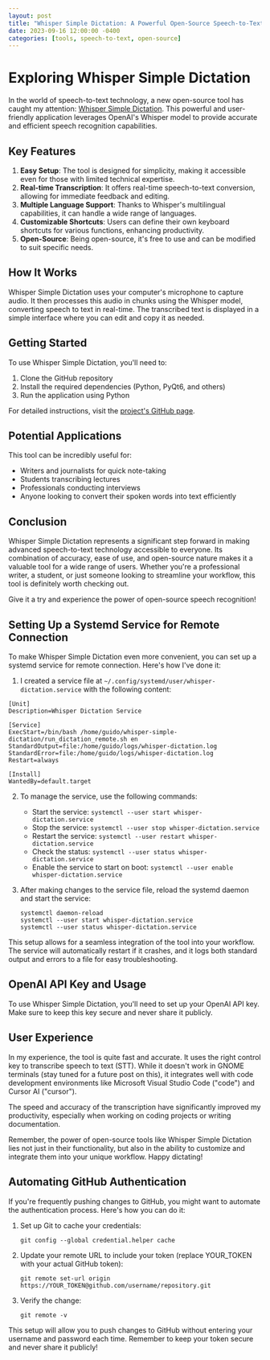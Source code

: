 ```yaml
---
layout: post
title: "Whisper Simple Dictation: A Powerful Open-Source Speech-to-Text Tool"
date: 2023-09-16 12:00:00 -0400
categories: [tools, speech-to-text, open-source]
---
```


# Exploring Whisper Simple Dictation

In the world of speech-to-text technology, a new open-source tool has caught my attention: [Whisper Simple Dictation](https://github.com/filyp/whisper-simple-dictation). This powerful and user-friendly application leverages OpenAI's Whisper model to provide accurate and efficient speech recognition capabilities.

## Key Features

1. **Easy Setup**: The tool is designed for simplicity, making it accessible even for those with limited technical expertise.
2. **Real-time Transcription**: It offers real-time speech-to-text conversion, allowing for immediate feedback and editing.
3. **Multiple Language Support**: Thanks to Whisper's multilingual capabilities, it can handle a wide range of languages.
4. **Customizable Shortcuts**: Users can define their own keyboard shortcuts for various functions, enhancing productivity.
5. **Open-Source**: Being open-source, it's free to use and can be modified to suit specific needs.

## How It Works

Whisper Simple Dictation uses your computer's microphone to capture audio. It then processes this audio in chunks using the Whisper model, converting speech to text in real-time. The transcribed text is displayed in a simple interface where you can edit and copy it as needed.

## Getting Started

To use Whisper Simple Dictation, you'll need to:

1. Clone the GitHub repository
2. Install the required dependencies (Python, PyQt6, and others)
3. Run the application using Python

For detailed instructions, visit the [project's GitHub page](https://github.com/filyp/whisper-simple-dictation).

## Potential Applications

This tool can be incredibly useful for:
- Writers and journalists for quick note-taking
- Students transcribing lectures
- Professionals conducting interviews
- Anyone looking to convert their spoken words into text efficiently

## Conclusion

Whisper Simple Dictation represents a significant step forward in making advanced speech-to-text technology accessible to everyone. Its combination of accuracy, ease of use, and open-source nature makes it a valuable tool for a wide range of users. Whether you're a professional writer, a student, or just someone looking to streamline your workflow, this tool is definitely worth checking out.

Give it a try and experience the power of open-source speech recognition!

## Setting Up a Systemd Service for Remote Connection

To make Whisper Simple Dictation even more convenient, you can set up a systemd service for remote connection. Here's how I've done it:

1. I created a service file at `~/.config/systemd/user/whisper-dictation.service` with the following content:

```
[Unit]
Description=Whisper Dictation Service

[Service]
ExecStart=/bin/bash /home/guido/whisper-simple-dictation/run_dictation_remote.sh en
StandardOutput=file:/home/guido/logs/whisper-dictation.log
StandardError=file:/home/guido/logs/whisper-dictation.log
Restart=always

[Install]
WantedBy=default.target
```

2. To manage the service, use the following commands:
   - Start the service: `systemctl --user start whisper-dictation.service`
   - Stop the service: `systemctl --user stop whisper-dictation.service`
   - Restart the service: `systemctl --user restart whisper-dictation.service`
   - Check the status: `systemctl --user status whisper-dictation.service`
   - Enable the service to start on boot: `systemctl --user enable whisper-dictation.service`

3. After making changes to the service file, reload the systemd daemon and start the service:
   ```
   systemctl daemon-reload
   systemctl --user start whisper-dictation.service
   systemctl --user status whisper-dictation.service
   ```

This setup allows for a seamless integration of the tool into your workflow. The service will automatically restart if it crashes, and it logs both standard output and errors to a file for easy troubleshooting.

## OpenAI API Key and Usage

To use Whisper Simple Dictation, you'll need to set up your OpenAI API key. Make sure to keep this key secure and never share it publicly.

## User Experience

In my experience, the tool is quite fast and accurate. It uses the right control key to transcribe speech to text (STT). While it doesn't work in GNOME terminals (stay tuned for a future post on this), it integrates well with code development environments like Microsoft Visual Studio Code ("code") and Cursor AI ("cursor").

The speed and accuracy of the transcription have significantly improved my productivity, especially when working on coding projects or writing documentation.

Remember, the power of open-source tools like Whisper Simple Dictation lies not just in their functionality, but also in the ability to customize and integrate them into your unique workflow. Happy dictating!

## Automating GitHub Authentication

If you're frequently pushing changes to GitHub, you might want to automate the authentication process. Here's how you can do it:

1. Set up Git to cache your credentials:
   ```
   git config --global credential.helper cache
   ```

2. Update your remote URL to include your token (replace YOUR_TOKEN with your actual GitHub token):
   ```
   git remote set-url origin https://YOUR_TOKEN@github.com/username/repository.git
   ```

3. Verify the change:
   ```
   git remote -v
   ```

This setup will allow you to push changes to GitHub without entering your username and password each time. Remember to keep your token secure and never share it publicly!
